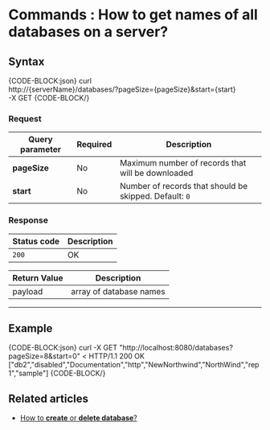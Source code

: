 # Commands : How to get names of all databases on a server?

## Syntax

{CODE-BLOCK:json}
curl \
	http://{serverName}/databases/?pageSize={pageSize}&start={start} \
	-X GET 
{CODE-BLOCK/}

### Request

| Query parameter | Required | Description |
| ------------- | -- | ---- |
| **pageSize** | No | Maximum number of records that will be downloaded |
| **start** | No | Number of records that should be skipped. Default: `0` |

### Response

| Status code | Description |
| ----------- | - |
| `200` | OK |

| Return Value | Description |
| ------------- | ------------- |
| payload | array of database names |

<hr />

## Example

{CODE-BLOCK:json}
curl -X GET "http://localhost:8080/databases?pageSize=8&start=0" 
< HTTP/1.1 200 OK
["db2","disabled","Documentation","http","NewNorthwind","NorthWind","rep1","sample"]
{CODE-BLOCK/}

## Related articles

- [How to **create** or **delete database**?](../../../client-api/commands/how-to/create-delete-database)   
